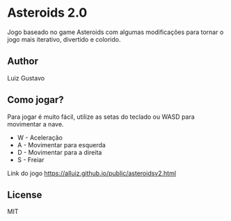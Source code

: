 # Asteroids 2.0

Jogo baseado no game Asteroids com algumas modificações para tornar o jogo mais iterativo, divertido e colorido.

## Author

Luiz Gustavo

## Como jogar?

Para jogar é muito fácil, utilize as setas do teclado ou WASD para movimentar a nave.

- W - Aceleração
- A - Movimentar para esquerda
- D - Movimentar para a direita
- S - Freiar

Link do jogo
https://alluiz.github.io/public/asteroidsv2.html

## License

MIT
